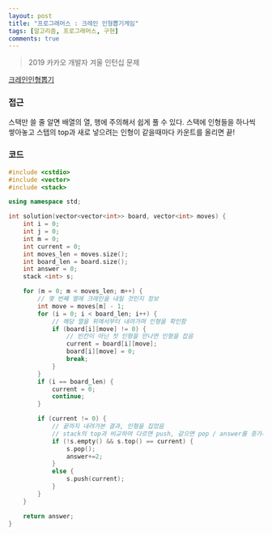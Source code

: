 ```yaml
---
layout: post
title: "프로그래머스 : 크레인 인형뽑기게임"
tags: [알고리즘, 프로그래머스, 구현]
comments: true
---
```


> 2019 카카오 개발자 겨울 인턴십 문제  

[크레인인형뽑기](https://programmers.co.kr/learn/courses/30/lessons/64061)  

### 접근  
스택만 쓸 줄 알면 배열의 열, 행에 주의해서 쉽게 풀 수 있다. 스택에 인형들을 하나씩 쌓아놓고 스탭의 top과 새로 넣으려는 인형이 같을때마다 카운트를 올리면 끝!  

### 코드  
~~~c++
#include <cstdio>
#include <vector>
#include <stack>

using namespace std;

int solution(vector<vector<int>> board, vector<int> moves) {
    int i = 0;
    int j = 0;
    int m = 0;
    int current = 0;
    int moves_len = moves.size();
    int board_len = board.size();
    int answer = 0;
    stack <int> s;

    for (m = 0; m < moves_len; m++) {
        // 몇 번째 열에 크레인을 내릴 것인지 정보
        int move = moves[m] - 1;
        for (i = 0; i < board_len; i++) {
            // 해당 열을 위에서부터 내려가며 인형을 확인함
            if (board[i][move] != 0) {
                // 빈칸이 아닌 첫 인형을 만나면 인형을 잡음
                current = board[i][move];
                board[i][move] = 0;
                break;
            }
        }
        if (i == board_len) {
            current = 0;
            continue;
        }

        if (current != 0) {
            // 끝까지 내려가본 결과, 인형을 집었음
            // stack의 top과 비교하여 다르면 push, 같으면 pop / answer를 증가시킴
            if (!s.empty() && s.top() == current) {
                s.pop();
                answer+=2;
            }
            else {
                s.push(current);
            }
        }
    }

    return answer;
}
~~~
